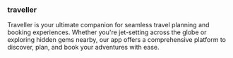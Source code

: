 ### traveller

Traveller is your ultimate companion for seamless travel planning and booking experiences. Whether you're jet-setting across the globe or exploring hidden gems nearby, our app offers a comprehensive platform to discover, plan, and book your adventures with ease.